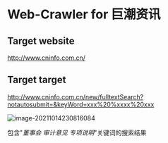 # Web-Crawler for 巨潮资讯

## Target website

http://www.cninfo.com.cn/



## Target target

http://www.cninfo.com.cn/new/fulltextSearch?notautosubmit=&keyWord=xxx%20%xxxx%20xxx

![image-20211014230816084](/home/cyt/.config/Typora/typora-user-images/image-20211014230816084.png)

包含"*董事会 审计意见 专项说明*"关键词的搜索结果





